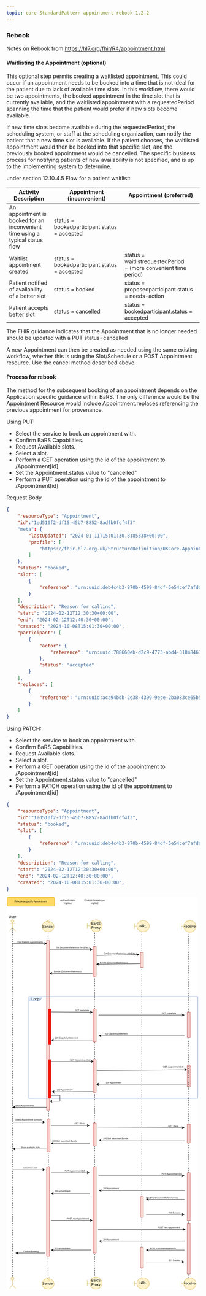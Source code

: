 ```yaml
---
topic: core-StandardPattern-appointment-rebook-1.2.2
---
```


### Rebook

Notes on Rebook from https://hl7.org/fhir/R4/appointment.html

#### Waitlisting the Appointment (optional)

This optional step permits creating a waitlisted appointment. This could occur if an appointment needs to be booked into a time that is not ideal for the patient due to lack of available time slots. In this workflow, there would be two appointments, the booked appointment in the time slot that is currently available, and the waitlisted appointment with a requestedPeriod spanning the time that the patient would prefer if new slots become available.

If new time slots become available during the requestedPeriod, the scheduling system, or staff at the scheduling organization, can notify the patient that a new time slot is available. If the patient chooses, the waitlisted appointment would then be booked into that specific slot, and the previously booked appointment would be cancelled. The specific business process for notifying patients of new availability is not specified, and is up to the implementing system to determine.

under section 12.10.4.5 Flow for a patient waitlist: 

| Activity Description                                                                 | Appointment (inconvenient)                              | Appointment (preferred)                                                              |
|--------------------------------------------------------------------------------------|---------------------------------------------------------|--------------------------------------------------------------------------------------|
| An appointment is booked for an inconvenient time using a typical status flow | status = bookedparticipant.status = accepted |                                                                                      |
| Waitlist appointment created                                                  | status = bookedparticipant.status = accepted | status = waitlistrequestedPeriod = (more convenient time period) |
| Patient notified of availability of a better slot                             | status = booked                                  | status = proposedparticipant.status = needs-action                        |
| Patient accepts better slot                                                   | status = cancelled                               | status = bookedparticipant.status = accepted                              |

The FHIR guidance indicates that the Appointment that is no longer needed should be updated with a PUT status=cancelled

A new Appointment can then be created as needed using the same existing workflow, whether this is using the Slot/Schedule or a POST Appointment resource.
Use the cancel method described above.

#### Process for rebook
The method for the subsequent booking of an appointment depends on the Application specific guidance within BaRS. The only difference would be the Appointment Resource would include Appointment.replaces referencing the previous appointment for provenance.

Using PUT:

* Select the service to book an appointment with. 
* Confirm BaRS Capabilities.
* Request Available slots.
* Select a slot.
* Perform a GET operation using the id of the appointment to /Appointment[id]
* Set the Appointment.status value to "cancelled"
* Perform a PUT operation using the id of the appointment to /Appointment[id]

Request Body

```json
{
	"resourceType": "Appointment",
    "id":"1ed510f2-df15-45b7-8852-8adfb0fcf4f3"
	"meta": {
		"lastUpdated": "2024-01-11T15:01:30.8185338+00:00",
		"profile": [
			"https://fhir.hl7.org.uk/StructureDefinition/UKCore-Appointment"
		]
	},
	"status": "booked",
    "slot": [
        {
            "reference": "urn:uuid:deb4c4b3-870b-4599-84df-5e54cef7afda"
        }
    ],
	"description": "Reason for calling",
	"start": "2024-02-12T12:30:30+00:00",
	"end": "2024-02-12T12:40:30+00:00",
	"created": "2024-10-08T15:01:30+00:00",
	"participant": [
		{
			"actor": {
				"reference": "urn:uuid:788660eb-d2c9-4773-abd4-318484673fb2"
			},
			"status": "accepted"
		}
	],
    "replaces": [
		{
			"reference": "urn:uuid:aca94bdb-2e38-4399-9ece-2ba083ce65b5"
		}		
	]
}
```

Using PATCH:

* Select the service to book an appointment with. 
* Confirm BaRS Capabilities.
* Request Available slots.
* Select a slot.
* Perform a GET operation using the id of the appointment to /Appointment[id]
* Set the Appointment.status value to "cancelled"
* Perform a PATCH operation using the id of the appointment to /Appointment[id]

```json
{
	"resourceType": "Appointment",
    "id":"1ed510f2-df15-45b7-8852-8adfb0fcf4f3",
	"status": "booked",
    "slot": [
        {
            "reference": "urn:uuid:deb4c4b3-870b-4599-84df-5e54cef7afda"
        }
    ],
	"description": "Reason for calling",
	"start": "2024-02-12T12:30:30+00:00",
	"end": "2024-02-12T12:40:30+00:00",
	"created": "2024-10-08T15:01:30+00:00",
}
```

<img src="https://raw.githubusercontent.com/NHSDigital/NHSDigital-FHIR-BookingAndReferrals/main/BaRS-Images/SequenceDiagrams/BaRS_Foundation_ReBook.drawio.svg" ></img>
